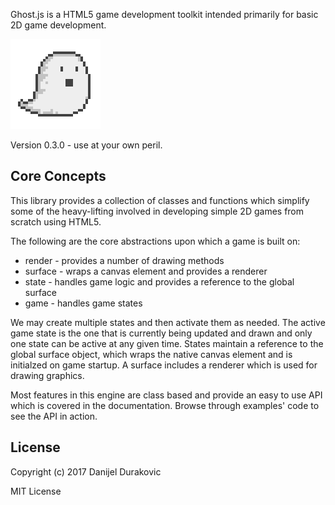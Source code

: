 Ghost.js is a HTML5 game development toolkit intended primarily for basic 2D game development.

![Mascot](mascot.png)

Version 0.3.0 - use at your own peril.

## Core Concepts

This library provides a collection of classes and functions which simplify some of the heavy-lifting involved in developing simple 2D games from scratch using HTML5.

The following are the core abstractions upon which a game is built on:
- render - provides a number of drawing methods
- surface - wraps a canvas element and provides a renderer
- state - handles game logic and provides a reference to the global surface
- game - handles game states

We may create multiple states and then activate them as needed. The active game state is the one that is currently being updated and drawn and only one state can be active at any given time. States maintain a reference to the global surface object, which wraps the native canvas element and is initialzed on game startup. A surface includes a renderer which is used for drawing graphics.

Most features in this engine are class based and provide an easy to use API which is covered in the documentation. Browse through examples' code to see the API in action.

## License

Copyright (c) 2017 Danijel Durakovic

MIT License
